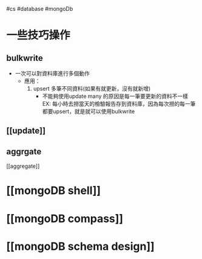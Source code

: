 #cs #database #mongoDb

# 一些技巧操作
## bulkwrite
- 一次可以對資料庫進行多個動作
	- 應用：
		1. upsert 多筆不同資料(如果有就更新，沒有就新增)
			- 不能夠使用update many 的原因是每一筆要更新的資料不一樣
			EX: 每小時去撈當天的檢驗報告存到資料庫，因為每次撈的每一筆都要upsert，就是就可以使用bulkwrite
			
## [[update]]

## aggrgate
[[aggregate]]


# [[mongoDB  shell]]
# [[mongoDB compass]]
# [[mongoDB schema design]]

